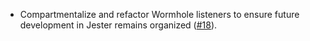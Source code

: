 - Compartmentalize and refactor Wormhole listeners to ensure future development in Jester remains organized ([\#18](https://github.com/noble-assets/jester/pull/18)).